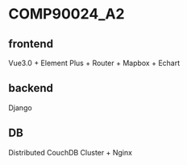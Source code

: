 # COMP90024_A2
## frontend
Vue3.0 + Element Plus + Router + Mapbox + Echart

## backend
Django

## DB
Distributed CouchDB Cluster + Nginx
